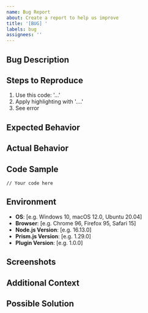 ```yaml
---
name: Bug Report
about: Create a report to help us improve
title: '[BUG] '
labels: bug
assignees: ''
---
```


## Bug Description
<!-- A clear and concise description of what the bug is -->

## Steps to Reproduce
<!-- Steps to reproduce the behavior -->
1. Use this code: '...'
2. Apply highlighting with '....'
3. See error

## Expected Behavior
<!-- What you expected to happen -->

## Actual Behavior
<!-- What actually happened -->

## Code Sample
<!-- Provide a minimal code sample that reproduces the issue -->
```
// Your code here
```

## Environment
<!-- Please complete the following information -->
- **OS**: [e.g. Windows 10, macOS 12.0, Ubuntu 20.04]
- **Browser**: [e.g. Chrome 96, Firefox 95, Safari 15]
- **Node.js Version**: [e.g. 16.13.0]
- **Prism.js Version**: [e.g. 1.29.0]
- **Plugin Version**: [e.g. 1.0.0]

## Screenshots
<!-- If applicable, add screenshots to help explain your problem -->

## Additional Context
<!-- Add any other context about the problem here -->

## Possible Solution
<!-- Optional: Suggest a fix or reason for the bug -->
